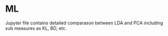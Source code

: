 # ML
Jupyter file contains detailed comparason between LDA and PCA including sub measures as KL, BD, etc.
